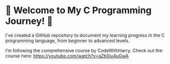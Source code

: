 # 🌟 Welcome to My C Programming Journey! 🌟

I've created a GitHub repository to document my learning progress in the C programming language, from beginner to advanced levels.

I’m following the comprehensive course by CodeWithHarry. Check out the course here: https://youtube.com/watch?v=aZb0iu4uGwA

